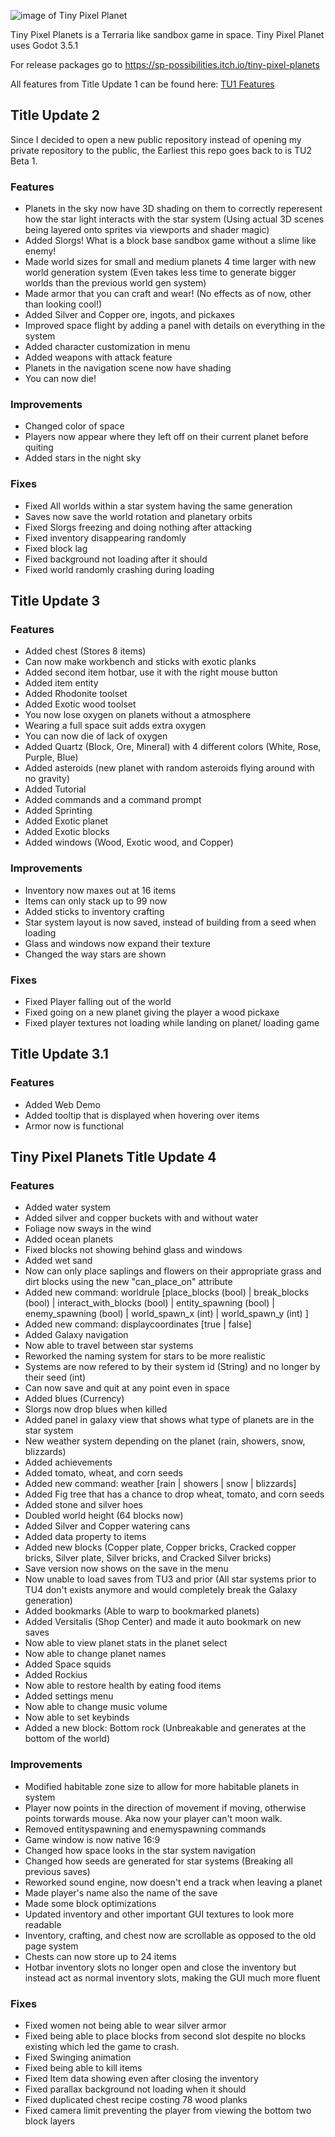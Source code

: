 ![image of Tiny Pixel Planet](https://img.itch.zone/aW1hZ2UvMTY1NzQ3Mi8xMjE1NTQ2Ni5wbmc=/original/sou%2Fzh.png)

Tiny Pixel Planets is a Terraria like sandbox game in space. 
Tiny Pixel Planet uses Godot 3.5.1

For release packages go to https://sp-possibilities.itch.io/tiny-pixel-planets

All features from Title Update 1 can be found here: [TU1 Features](https://sp-possibilities.itch.io/tiny-pixel-planets/devlog/422986/tiny-pixel-planets-major-update)

## Title Update 2
Since I decided to open a new public repository instead of opening my private repository to the public, the Earliest this repo goes back to is TU2 Beta 1.

### Features
- Planets in the sky now have 3D shading on them to correctly reperesent how the star light interacts with the star system (Using actual 3D scenes being layered onto sprites via viewports and shader magic)
- Added Slorgs! What is a block base sandbox game without a slime like enemy!
- Made world sizes for small and medium planets 4 time larger with new world generation system (Even takes less time to generate bigger worlds than the previous world gen system)
- Made armor that you can craft and wear! (No effects as of now, other than looking cool!)
- Added Silver and Copper ore, ingots, and pickaxes
- Improved space flight by adding a panel with details on everything in the system
- Added character customization in menu
- Added weapons with attack feature
- Planets in the navigation scene now have shading
- You can now die!

### Improvements
- Changed color of space
- Players now appear where they left off on their current planet before quiting
- Added stars in the night sky

### Fixes
- Fixed All worlds within a star system having the same generation
- Saves now save the world rotation and planetary orbits
- Fixed Slorgs freezing and doing nothing after attacking
- Fixed inventory disappearing randomly
- Fixed block lag
- Fixed background not loading after it should
- Fixed world randomly crashing during loading

## Title Update 3
### Features
- Added chest (Stores 8 items)
- Can now make workbench and sticks with exotic planks
- Added second item hotbar, use it with the right mouse button
- Added item entity
- Added Rhodonite toolset
- Added Exotic wood toolset
- You now lose oxygen on planets without a atmosphere
- Wearing a full space suit adds extra oxygen
- You can now die of lack of oxygen
- Added Quartz (Block, Ore, Mineral) with 4 different colors (White, Rose, Purple, Blue)
- Added asteroids (new planet with random asteroids flying around with no gravity)
- Added Tutorial 
- Added commands and a command prompt
- Added Sprinting
- Added Exotic planet
- Added Exotic blocks
- Added windows (Wood, Exotic wood, and Copper)

### Improvements
- Inventory now maxes out at 16 items
- Items can only stack up to 99 now
- Added sticks to inventory crafting
- Star system layout is now saved, instead of building from a seed when loading
- Glass and windows now expand their texture
- Changed the way stars are shown

### Fixes
- Fixed Player falling out of the world
- Fixed going on a new planet giving the player a wood pickaxe
- Fixed player textures not loading while landing on planet/ loading game

## Title Update 3.1
### Features
- Added Web Demo
- Added tooltip that is displayed when hovering over items
- Armor now is functional

## Tiny Pixel Planets Title Update 4
### Features
- Added water system
- Added silver and copper buckets with and without water
- Foliage now sways in the wind
- Added ocean planets
- Fixed blocks not showing behind glass and windows
- Added wet sand
- Now can only place saplings and flowers on their appropriate grass and dirt blocks using the new "can_place_on" attribute
- Added new command: worldrule [place_blocks (bool) | break_blocks (bool) | interact_with_blocks (bool) | entity_spawning (bool) | enemy_spawning (bool) | world_spawn_x (int) | world_spawn_y (int) ]
- Added new command: displaycoordinates [true | false]
- Added Galaxy navigation
- Now able to travel between star systems
- Reworked the naming system for stars to be more realistic
- Systems are now refered to by their system id (String) and no longer by their seed (int)
- Can now save and quit at any point even in space
- Added blues (Currency)
- Slorgs now drop blues when killed
- Added panel in galaxy view that shows what type of planets are in the star system
- New weather system depending on the planet (rain, showers, snow, blizzards)
- Added achievements
- Added tomato, wheat, and corn seeds
- Added new command: weather [rain | showers | snow | blizzards]
- Added Fig tree that has a chance to drop wheat, tomato, and corn seeds
- Added stone and silver hoes
- Doubled world height (64 blocks now)
- Added Silver and Copper watering cans
- Added data property to items
- Added new blocks (Copper plate, Copper bricks, Cracked copper bricks, Silver plate, Silver bricks, and Cracked Silver bricks)
- Save version now shows on the save in the menu
- Now unable to load saves from TU3 and prior (All star systems prior to TU4 don't exists anymore and would completely break the Galaxy generation)
- Added bookmarks (Able to warp to bookmarked planets)
- Added Versitalis (Shop Center) and made it auto bookmark on new saves
- Now able to view planet stats in the planet select
- Now able to change planet names
- Added Space squids
- Added Rockius
- Now able to restore health by eating food items
- Added settings menu
- Now able to change music volume
- Now able to set keybinds
- Added a new block: Bottom rock (Unbreakable and generates at the bottom of the world)
### Improvements
- Modified habitable zone size to allow for more habitable planets in system
- Player now points in the direction of movement if moving, otherwise points torwards mouse. Aka now your player can't moon walk.
- Removed entityspawning and enemyspawning commands
- Game window is now native 16:9
- Changed how space looks in the star system navigation
- Changed how seeds are generated for star systems (Breaking all previous saves)
- Reworked sound engine, now doesn't end a track when leaving a planet
- Made player's name also the name of the save
- Made some block optimizations
- Updated inventory and other important GUI textures to look more readable
- Inventory, crafting, and chest now are scrollable as opposed to the old page system
- Chests can now store up to 24 items
- Hotbar inventory slots no longer open and close the inventory but instead act as normal inventory slots, making the GUI much more fluent
### Fixes
- Fixed women not being able to wear silver armor
- Fixed being able to place blocks from second slot despite no blocks existing which led the game to crash.
- Fixed Swinging animation
- Fixed being able to kill items
- Fixed Item data showing even after closing the inventory
- Fixed parallax background not loading when it should
- Fixed duplicated chest recipe costing 78 wood planks
- Fixed camera limit preventing the player from viewing the bottom two block layers